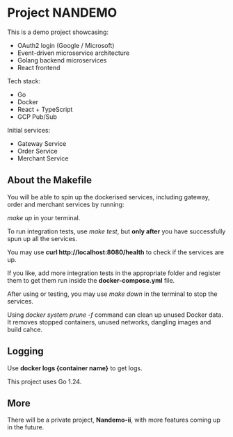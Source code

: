 # **Project NANDEMO**

This is a demo project showcasing:

- OAuth2 login (Google / Microsoft)
- Event-driven microservice architecture
- Golang backend microservices
- React frontend

Tech stack:
- Go
- Docker
- React + TypeScript
- GCP Pub/Sub

Initial services:
- Gateway Service
- Order Service
- Merchant Service


## **About the Makefile**

You will be able to spin up the dockerised services, including gateway, order and merchant services by running:

*make up* in your terminal.

To run integration tests, use *make test*, but **only after** you have successfully spun up all the services.

You may use **curl http://localhost:8080/health** to check if the services are up.

If you like, add more integration tests in the appropriate folder and register them to get them run inside the **docker-compose.yml** file.

After using or testing, you may use *make down* in the terminal to stop the services.

Using *docker system prune -f* command can clean up unused Docker data. It removes stopped containers, unused networks, dangling images and build cahce.

## Logging

Use **docker logs {container name}** to get logs.

This project uses Go 1.24.

## More

There will be a private project, **Nandemo-ii**, with more features coming up in the future.

